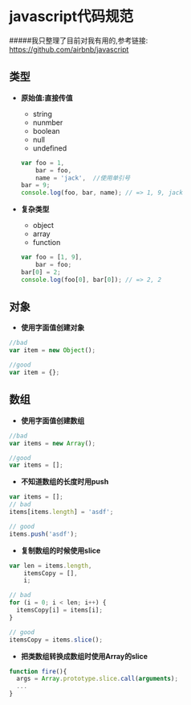 javascript代码规范
===================

#####我只整理了目前对我有用的,参考链接: https://github.com/airbnb/javascript

类型
---------
  - **原始值:直接传值**
  
    + string
    + nunmber
    + boolean
    + null
    + undefined
    
    ```javascript
    var foo = 1,
        bar = foo,
        name = 'jack',  //使用单引号
    bar = 9;
    console.log(foo, bar, name); // => 1, 9, jack
    ```
  - **复杂类型**
    + object
    + array
    + function
    
    ```javascript
    var foo = [1, 9],
        bar = foo;
    bar[0] = 2;
    console.log(foo[0], bar[0]); // => 2, 2
    ```

对象
---------

  - **使用字面值创建对象**
  
  ```javascript
  //bad
  var item = new Object();
  
  //good
  var item = {};
  ```

数组
-----

  - **使用字面值创建数组**
  
  ```javascript
  //bad
  var items = new Array();
  
  //good
  var items = [];
  ```
  - **不知道数组的长度时用push**
  
  ```javascript
  var items = [];
  // bad
  items[items.length] = 'asdf';

  // good
  items.push('asdf');
  ```
    
  - **复制数组的时候使用slice**
  
  ```javascript
  var len = items.length,
      itemsCopy = [],
      i;

  // bad
  for (i = 0; i < len; i++) {
    itemsCopy[i] = items[i];
  }

  // good
  itemsCopy = items.slice();
  ```
  
  - **把类数组转换成数组时使用Array的slice**
  
  ```javascript
  function fire(){
    args = Array.prototype.slice.call(arguments);
    ...
  }
  ```
  


